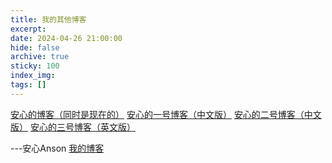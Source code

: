 ```yaml
---
title: 我的其他博客
excerpt: 
date: 2024-04-26 21:00:00
hide: false
archive: true
sticky: 100
index_img: 
tags: []
---
```

[安心的博客（同时是现在的）](https://ognn.top/)
[安心的一号博客（中文版）](https://blog.ognn.xyz/)
[安心的二号博客（中文版）](https://b2.ognn.xyz/)
[安心的三号博客（英文版）](https://b3.ognn.xyz/)

---安心Anson [我的博客](ognn.top)